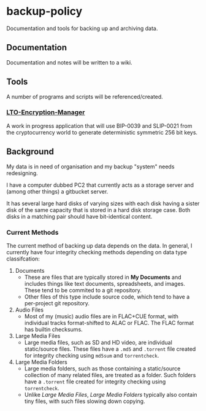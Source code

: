 # backup-policy
Documentation and tools for backing up and archiving data.

## Documentation

Documentation and notes will be written to a wiki.

## Tools

A number of programs and scripts will be referenced/created.

### [LTO-Encryption-Manager](https://github.com/watfordjc/LTO-Encryption-Manager)

A work in progress application that will use BIP-0039 and SLIP-0021 from the cryptocurrency world to generate deterministic symmetric 256 bit keys.

## Background

My data is in need of organisation and my backup "system" needs redesigning.

I have a computer dubbed PC2 that currently acts as a storage server and (among other things) a gitbucket server.

It has several large hard disks of varying sizes with each disk having a sister disk of the same capacity that is stored in a hard disk storage case. Both disks in a matching pair should have bit-identical content.

### Current Methods

The current method of backing up data depends on the data. In general, I currently have four integrity checking methods depending on data type classifcation:

1. Documents
    * These are files that are typically stored in **My Documents** and includes things like text documents, spreadsheets, and images. These tend to be commited to a git repository.
    * Other files of this type include source code, which tend to have a per-project git repository.
2. Audio Files
    * Most of my (music) audio files are in FLAC+CUE format, with individual tracks format-shifted to ALAC or FLAC. The FLAC format has builtin checksums.
3. Large Media Files
    * Large media files, such as SD and HD video, are individual static/source files. These files have a ```.md5``` and ```.torrent``` file created for integrity checking using ```md5sum``` and ```torrentcheck```.
4. Large Media Folders
    * Large media folders, such as those containing a static/source collection of many related files, are treated as a folder. Such folders have a ```.torrent``` file created for integrity checking using ```torrentcheck```.
    * Unlike *Large Media Files*, *Large Media Folders* typically also contain tiny files, with such files slowing down copying.
